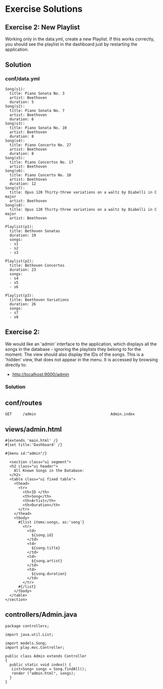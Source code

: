 # Exercise Solutions

## Exercise 2: New Playlist

Working only in the data.yml, create a new Playlist. If this works correctly, you should see the playlist in the dashboard just by restarting the application.

## Solution

### conf/data.yml

~~~
Song(s1):
  title: Piano Sonata No. 3
  artist: Beethoven
  duration: 5
Song(s2):
  title: Piano Sonata No. 7
  artist: Beethoven
  duration: 6
Song(s3):
  title: Piano Sonata No. 10
  artist: Beethoven
  duration: 8  
Song(s4):
  title: Piano Concerto No. 27
  artist: Beethoven
  duration: 8
Song(s5):
  title: Piano Concertos No. 17
  artist: Beethoven
Song(s6):
  title: Piano Concerto No. 10
  artist: Beethoven
  duration: 12    
Song(s7):
  title: Opus 120 Thirty-three variations on a waltz by Diabelli in C major
  artist: Beethoven
Song(s8):
  title: Opus 120 Thirty-three variations on a waltz by Diabelli in C major
  artist: Beethoven
  
Playlist(p1):
  title: Bethoven Sonatas
  duration: 19
  songs:
  - s1
  - s2
  - s3
  
Playlist(p2):
  title: Bethoven Concertos
  duration: 23
  songs:
  - s4
  - s5
  - s6  
  
Playlist(p3):
  title: Beethoven Variations
  duration: 26
  songs:
  - s7
  - s8
~~~


## Exercise 2:

We would like an 'admin' interface to the application, which displays all the songs in the database - ignoring the playlists they belong to for the moment. The view should also display the IDs of the songs. This is a 'hidden' view, that does not appear in the menu. It is accessed by browsing directly to:

- <http://localhost:9000/admin>

### Solution

## conf/routes

~~~
GET     /admin                                  Admin.index
~~~

## views/admin.html

~~~
#{extends 'main.html' /}
#{set title:'Dashboard' /}

#{menu id:"admin"/}

  <section class="ui segment">
  <h2 class="ui header">
    All Known Songs in the Database:
  </h2>
  <table class="ui fixed table">
    <thead>
      <tr>
        <th>ID </th>
        <th>Song</th>
        <th>Artist</th>
        <th>Duration</th>
      </tr>
    </thead>
    <tbody>
      #{list items:songs, as:'song'}
        <tr>
          <td>
            ${song.id}
          </td>
          <td>
            ${song.title}
          </td>
          <td>
            ${song.artist}
          </td>
          <td>        
            ${song.duration}
          </td>        
        </tr>
      #{/list}
    </tbody>
  </table>
</section>
~~~

## controllers/Admin.java

~~~
package controllers;

import java.util.List;

import models.Song;
import play.mvc.Controller;

public class Admin extends Controller
{
  public static void index() {
   List<Song> songs = Song.findAll();
   render ("admin.html", songs);
  }
}
~~~


